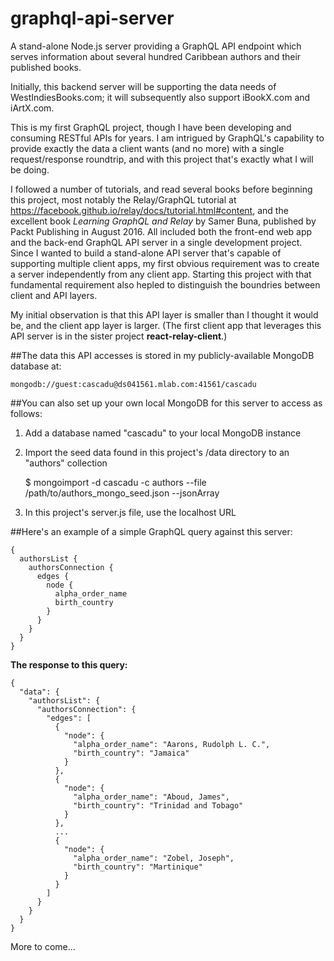 # graphql-api-server

A stand-alone Node.js server providing a GraphQL API endpoint which serves information about several hundred Caribbean authors and their published books.

Initially, this backend server will be supporting the data needs of WestIndiesBooks.com; it will subsequently also support iBookX.com and iArtX.com.

This is my first GraphQL project, though I have been developing and consuming RESTful APIs for years. I am intrigued by GraphQL's capability to provide exactly the data a client wants (and no more) with a single request/response roundtrip, and with this project that's exactly what I will be doing.

I followed a number of tutorials, and read several books before beginning this project, most notably the Relay/GraphQL tutorial at https://facebook.github.io/relay/docs/tutorial.html#content, and the excellent book *Learning GraphQL and Relay* by Samer Buna, published by Packt Publishing in August 2016. All included both the front-end web app and the back-end GraphQL API server in a single development project. Since I wanted to build a stand-alone API server that's capable of supporting multiple client apps, my first obvious requirement was to create a server independently from any client app. Starting this project with that fundamental requirement also hepled to distinguish the boundries between client and API layers.

My initial observation is that this API layer is smaller than I thought it would be, and the client app layer is larger. (The first client app that leverages this API server is in the sister project **react-relay-client**.)


##The data this API accesses is stored in my publicly-available MongoDB database at:

    mongodb://guest:cascadu@ds041561.mlab.com:41561/cascadu


##You can also set up your own local MongoDB for this server to access as follows:

1. Add a database named "cascadu" to your local MongoDB instance
2. Import the seed data found in this project's /data directory to an "authors" collection

    $ mongoimport -d cascadu -c authors --file /path/to/authors_mongo_seed.json --jsonArray
    
3. In this project's server.js file, use the localhost URL


##Here's an example of a simple GraphQL query against this server:

    {
      authorsList {
        authorsConnection {
          edges {
            node {
              alpha_order_name
              birth_country
            }
          }
        }
      }
    }

**The response to this query:**

    {
      "data": {
        "authorsList": {
          "authorsConnection": {
            "edges": [
              {
                "node": {
                  "alpha_order_name": "Aarons, Rudolph L. C.",
                  "birth_country": "Jamaica"
                }
              },
              {
                "node": {
                  "alpha_order_name": "Aboud, James",
                  "birth_country": "Trinidad and Tobago"
                }
              },
              ...
              {
                "node": {
                  "alpha_order_name": "Zobel, Joseph",
                  "birth_country": "Martinique"
                }
              }
            ]
          }
        }
      }
    }

More to come...